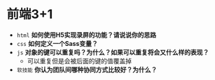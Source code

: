 # 前端3+1
- `html` **如何使用H5实现录屏的功能？请说说你的思路**
- `css` **如何定义一个Sass变量？**
- `js` **对象的键可以重复吗？为什么？如果可以重复将会又什么样的表现？**
  - 可以重复但是会被后面的键的值覆盖掉
- `软技能` **你认为团队间哪种协同方式比较好？为什么？**